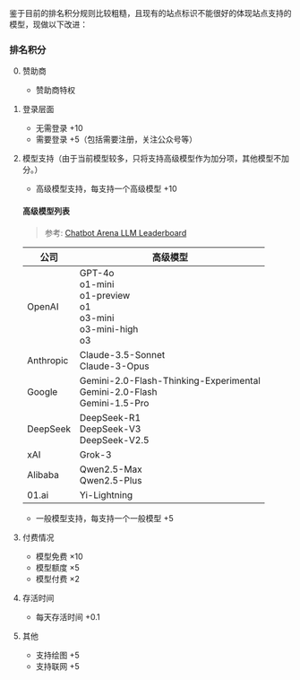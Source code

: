 鉴于目前的排名积分规则比较粗糙，且现有的站点标识不能很好的体现站点支持的模型，现做以下改进：

### 排名积分

0. 赞助商
    - 赞助商特权

1. 登录层面
    - 无需登录 +10
    - 需要登录 +5（包括需要注册，关注公众号等）

2. 模型支持（由于当前模型较多，只将支持高级模型作为加分项，其他模型不加分。）
    - 高级模型支持，每支持一个高级模型 +10
    
    #### 高级模型列表
    > 参考: [Chatbot Arena LLM Leaderboard](https://lmarena.ai/?leaderboard)

    | 公司 | 高级模型 |
    |------|----------|
    | OpenAI | GPT-4o<br>o1-mini<br>o1-preview<br>o1<br>o3-mini<br>o3-mini-high<br>o3 |
    | Anthropic | Claude-3.5-Sonnet<br>Claude-3-Opus |
    | Google | Gemini-2.0-Flash-Thinking-Experimental<br>Gemini-2.0-Flash<br>Gemini-1.5-Pro |
    | DeepSeek | DeepSeek-R1<br>DeepSeek-V3<br>DeepSeek-V2.5 |
    | xAI | Grok-3 |
    | Alibaba | Qwen2.5-Max<br>Qwen2.5-Plus |
    | 01.ai | Yi-Lightning |

    - 一般模型支持，每支持一个一般模型 +5

3. 付费情况
    - 模型免费 ×10
    - 模型额度 ×5
    - 模型付费 ×2

4. 存活时间
    - 每天存活时间 +0.1

5. 其他
    - 支持绘图 +5
    - 支持联网 +5

